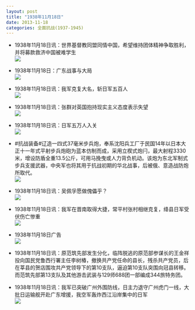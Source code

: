 ```yaml
---
layout: post
title: "1938年11月18日"
date: 2013-11-18
categories: 全面抗战(1937-1945)
---
```


<meta name="referrer" content="no-referrer" />

- 1938年11月18日讯：世界基督教同盟同情中国，希望维持团体精神争取胜利，并将募款救济中国被难学生 <br/><img src="https://ww3.sinaimg.cn/large/aca367d8jw1eapis80f3kj20cs0qhq8f.jpg" />

- 1938年11月18日：广东战事与大局 <br/><img src="https://ww2.sinaimg.cn/large/aca367d8jw1eaph1ncb50j20cs0j9ah7.jpg" />

- 1938年11月18日讯：我军克复大名，斩日军五百人 <br/><img src="https://ww2.sinaimg.cn/large/aca367d8jw1eapfb88pbsj209b0bwmyr.jpg" />

- 1938年11月18日讯：张群对英国抱持现实主义态度表示失望 <br/><img src="https://ww3.sinaimg.cn/large/aca367d8jw1eapa44i1paj20cs0njgrn.jpg" />

- 1938年11月18日讯：日军五万人入关 <br/><img src="https://ww4.sinaimg.cn/large/aca367d8jw1eap8dj716ij2068067gm2.jpg" />

- #抗战装备#辽造一四式37毫米步兵炮，奉系沈阳兵工厂于民国14年以日本大正十一年式平射步兵炮砲为蓝本仿制而成，采用立楔式炮闩，最大射程3330米，增设防盾全重13.5公斤，可用马挽曳或人力背负机动。该炮为东北军制式步兵支援武器，中央军也将其用于抗战初期的华北战事，后被俄、意造战防炮所取代。 <br/><img src="https://ww1.sinaimg.cn/large/aca367d8jw1eap3y8p8lwj20cs0ntjw5.jpg" />

- 1938年11月18日讯：吴佩孚愿做傀儡乎？ <br/><img src="https://ww1.sinaimg.cn/large/aca367d8jw1eap3624dc2j20dz05s75r.jpg" />

- 1938年11月18日讯：我军在晋南取得大捷，常平村张村相继克复，绛县日军受伏伤亡惨重 <br/><img src="https://ww3.sinaimg.cn/large/aca367d8jw1eap1foq2s4j20cs0v2jyl.jpg" />

- 1938年11月18日广告 <br/><img src="https://ww1.sinaimg.cn/large/aca367d8jw1eaozpbb902j20am0ecjte.jpg" />

- 1938年11月18日讯：原范筑先部发生分化，临阵脱逃的原范部参谋长的王金祥投向国民党鲁西行署主任李树椿，撤换共产党任命的县长，残杀共产党员，后在莘县的贺店围攻共产党领导下的第10支队，逼迫第10支队突围向冠县转移。而范筑先部第13支队及其他游击武装与129师688团一部编成344旅特务团。 

- 1938年11月18日讯：我军已突破广州外围防线，日主力退守广州虎门一线，大批日运输舰开赴广东增援，我空军轰炸西江沿岸集中的日军 <br/><img src="https://ww3.sinaimg.cn/large/aca367d8jw1eaosr95ju7j20cs2dc7gr.jpg" />

